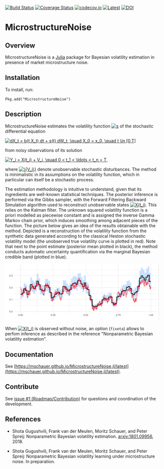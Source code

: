 [![Build Status](https://travis-ci.org/mschauer/MicrostructureNoise.jl.svg?branch=master)](https://travis-ci.org/mschauer/MicrostructureNoise.jl)
[![Coverage Status](https://coveralls.io/repos/github/mschauer/MicrostructureNoise.jl/badge.svg?branch=master)](https://coveralls.io/github/mschauer/MicrostructureNoise.jl?branch=master)
[![codecov.io](http://codecov.io/github/mschauer/MicrostructureNoise.jl/coverage.svg?branch=master)](http://codecov.io/github/mschauer/MicrostructureNoise.jl?branch=master)
[![Latest](https://img.shields.io/badge/docs-latest-blue.svg)](https://mschauer.github.io/MicrostructureNoise.jl/latest/)
[![DOI](https://zenodo.org/badge/DOI/10.5281/zenodo.1241011.svg)](https://doi.org/10.5281/zenodo.1241011)


# MicrostructureNoise

## Overview

MicrostructureNoise is a [Julia](https://github.com/JuliaLang/julia) package for Bayesian volatility estimation in presence of market microstructure noise.

## Installation

To install, run:

```
Pkg.add("MicrostructureNoise")
```

## Description

MicrostructureNoise estimates the volatility function <a href="https://www.codecogs.com/eqnedit.php?latex=s" target="_blank"><img src="https://latex.codecogs.com/svg.latex?s" title="s" /></a> of the stochastic differential equation

<a href="https://www.codecogs.com/eqnedit.php?latex=dX_t&space;=&space;b(t,X_t)&space;dt&space;&plus;&space;s(t)&space;dW_t,&space;\quad&space;X_0&space;=&space;x_0,&space;\quad&space;t&space;\in&space;[0,T]" target="_blank"><img src="https://latex.codecogs.com/svg.latex?dX_t&space;=&space;b(t,X_t)&space;dt&space;&plus;&space;s(t)&space;dW_t,&space;\quad&space;X_0&space;=&space;x_0,&space;\quad&space;t&space;\in&space;[0,T]" title="dX_t = b(t,X_t) dt + s(t) dW_t, \quad X_0 = x_0, \quad t \in [0,T]" /></a>

from noisy observations of its solution

<a href="https://www.codecogs.com/eqnedit.php?latex=Y_i&space;=&space;X(t_i)&space;&plus;&space;V_i,&space;\quad&space;0&space;<&space;t_1&space;<&space;\ldots&space;<&space;t_n&space;=&space;T," target="_blank"><img src="https://latex.codecogs.com/gif.latex?Y_i&space;=&space;X(t_i)&space;&plus;&space;V_i,&space;\quad&space;0&space;<&space;t_1&space;<&space;\ldots&space;<&space;t_n&space;=&space;T," title="Y_i = X(t_i) + V_i, \quad 0 < t_1 < \ldots < t_n = T," /></a>

where <a href="https://www.codecogs.com/eqnedit.php?latex=\{V_i\}" target="_blank"><img src="https://latex.codecogs.com/svg.latex?\{V_i\}" title="\{V_i\}" /></a> denote unobservable stochastic disturbances. The method is minimalistic in its assumptions on the volatility function, which in particular can itself be a stochastic process.

The estimation methodology is intuitive to understand, given that its ingredients are well-known statistical techniques. The posterior inference is performed via the Gibbs sampler, with the Forward Filtering Backward Simulation algorithm used to reconstruct unobservable states <a href="https://www.codecogs.com/eqnedit.php?latex=X(t_i)" target="_blank"><img src="https://latex.codecogs.com/svg.latex?X(t_i)" title="X(t_i)" /></a>. This relies on the Kalman filter. The unknown squared volatility function is a priori modelled as piecewise constant and is assigned the inverse Gamma Markov chain prior, which induces smoothing among adjacent pieces of the function. The picture below gives an idea of the results obtainable with the method. Depicted is a reconstruction of the volatility function from the synthetic data generated according to the classical Heston stochastic volatility model (the unobserved true volatility curve is plotted in red). Note that next to the point estimate (posterior mean plotted in black), the method conducts automatic uncertainty quantification via the marginal Bayesian credible band (plotted in blue).

<img src="./heston.png" width=600>

When <a href="https://www.codecogs.com/eqnedit.php?latex=X(t_i)" target="_blank"><img src="https://latex.codecogs.com/svg.latex?X(t_i)" title="X(t_i)" /></a> is observed without noise, an option (`fixeta`) allows to perfom inference as described in the reference "Nonparametric Bayesian volatility estimation".

## Documentation

See [https://mschauer.github.io/MicrostructureNoise.jl/latest](https://mschauer.github.io/MicrostructureNoise.jl/latest).

## Contribute
See [issue #1 (Roadmap/Contribution)](https://github.com/mschauer/MicrostructureNoise.jl/issues/1) for questions and coordination of the development.

## References

* Shota Gugushvili, Frank van der Meulen, Moritz Schauer, and Peter Spreij: Nonparametric Bayesian volatility estimation. [arxiv:1801.09956](https://arxiv.org/abs/1801.09956), 2018.

* Shota Gugushvili, Frank van der Meulen, Moritz Schauer, and Peter Spreij: Nonparametric Bayesian volatility learning under microstructure noise. In preparation.
